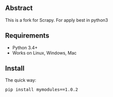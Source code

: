 <h2>Abstract</h2>
This is a fork for Scrapy. For apply best in python3

<h2>Requirements</h2>

<ul>
<li>Python 3.4+</li>
<li>Works on Linux, Windows, Mac</li>
</ul>

<h2>Install</h2>

<p>The quick way:</p>
<pre>pip install mymodules==1.0.2</pre>